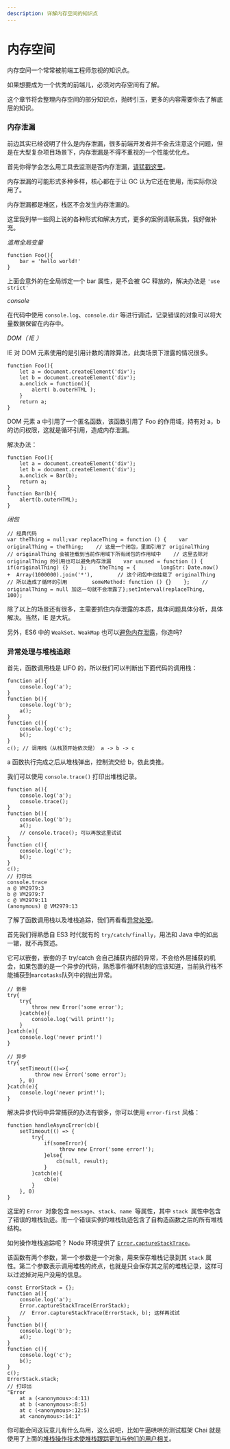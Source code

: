 ```yaml
---
description: 详解内存空间的知识点
---
```


# 内存空间

内存空间一个常常被前端工程师忽视的知识点。

如果想要成为一个优秀的前端儿，必须对内存空间有了解。

这个章节将会整理内存空间的部分知识点，抛砖引玉，更多的内容需要你去了解底层的知识。

### 内存泄漏

前边其实已经说明了什么是内存泄漏，很多前端开发者并不会去注意这个问题，但是在大型复杂项目场景下，内存泄漏是不得不重视的一个性能优化点。

首先你得学会怎么用工具去监测是否内存泄漏，[请猛戳这里](https://developers.google.com/web/tools/chrome-devtools/memory-problems/?hl=zh-cn)。

内存泄漏的可能形式多种多样，核心都在于让 GC 认为它还在使用，而实际你没用了。

内存泄漏都是堆区，栈区不会发生内存泄漏的。

这里我列举一些网上说的各种形式和解决方式，更多的案例请联系我，我好做补充。

_滥用全局变量_

```text
function Foo(){
    bar = 'hello world!'
}
```

上面会意外的在全局绑定一个 bar 属性，是不会被 GC 释放的，解决办法是 `'use strict'`

 _console_

在代码中使用 `console.log`、`console.dir` 等进行调试，记录错误的对象可以将大量数据保留在内存中。

_DOM（ IE ）_

IE 对 DOM 元素使用的是引用计数的清除算法，此类场景下泄露的情况很多。

```text
function Foo(){
    let a = document.createElement('div');
    let b = document.createElement('div');
    a.onclick = function(){
        alert( b.outerHTML );
    }
    return a;
}
```

DOM 元素 a 中引用了一个匿名函数，该函数引用了 Foo 的作用域，持有对 a，b 的访问权限，这就是循环引用，造成内存泄漏。

解决办法：

```text
function Foo(){
    let a = document.createElement('div');
    let b = document.createElement('div');
    a.onclick = Bar(b);
    return a;
}
function Bar(b){
    alert(b.outerHTML);
}
```

_闭包_

```text
// 经典代码
var theThing = null;var replaceThing = function () {    var originalThing = theThing;    // 这是一个闭包，里面引用了 originalThing    // originalThing 会被挂载到当前作用域下所有闭包的作用域中    // 这里去除对 originalThing 的引用也可以避免内存泄漏    var unused = function () {        if(originalThing) {}    };    theThing = {        longStr: Date.now() +  Array(1000000).join('*'),        // 这个闭包中也挂载了 originalThing        // 所以造成了循环的引用        someMethod: function () {}    };    // originalThing = null 加这一句就不会泄露了};setInterval(replaceThing, 100);
```

除了以上的场景还有很多，主需要抓住内存泄露的本质，具体问题具体分析，具体解决。当然，IE 是大坑。

另外，ES6 中的 `WeakSet、WeakMap` 也可以[避免内存泄露](http://es6.ruanyifeng.com/#docs/set-map)，你造吗?

### 异常处理与堆栈追踪

首先，函数调用栈是 LIFO 的，所以我们可以判断出下面代码的调用栈：

```text
function a(){
    console.log('a');
}
function b(){
    console.log('b');
    a();
}
function c(){
    console.log('c');
    b();
}
c(); // 调用栈（从栈顶开始依次是） a -> b -> c
```

a 函数执行完成之后从堆栈弹出，控制流交给 b，依此类推。

我们可以使用 `console.trace()` 打印出堆栈记录。

```text
function a(){
    console.log('a');
    console.trace();
}
function b(){
    console.log('b');
    a();
    // console.trace(); 可以再放这里试试
}
function c(){
    console.log('c');
    b();
}
c();
// 打印出
console.trace
a @ VM2979:3
b @ VM2979:7
c @ VM2979:11
(anonymous) @ VM2979:13

```

了解了函数调用栈以及堆栈追踪，我们再看看[异常处理](https://www.jianshu.com/p/945502a43eaa)。

首先我们得熟悉自 ES3 时代就有的 `try/catch/finally`，用法和 Java 中的如出一辙，就不再赘述。 

它可以嵌套，嵌套的子 try/catch 会自己捕获内部的异常，不会给外层捕获的机会，如果包裹的是一个异步的代码，熟悉事件循环机制的应该知道，当前执行栈不能捕获到`marcotasks`队列中的抛出异常。

```text
// 嵌套
try{
    try{
        throw new Error('some error');
    }catch(e){
        console.log('will print!');
    }
}catch(e){
    console.log('never print!')
}

// 异步
try{
    setTimeout(()=>{
         throw new Error('some error');
    }, 0)
}catch(e){
    console.log('never print!');
}
```

解决异步代码中异常捕获的办法有很多，你可以使用 `error-first` 风格：

```text
function handleAsyncError(cb){
    setTimeout(() => {
        try{
            if(someError){
                 throw new Error('some error!');
            }else{
                cb(null, result);
            }
        }catch(e){
            cb(e)
        }
    }, 0)
}
```

这里的 `Error `对象包含 `message`、`stack`、`name `等属性，其中 `stack `属性中包含了错误的堆栈轨迹。而一个错误实例的堆栈轨迹包含了自构造函数之后的所有堆栈结构。

如何操作堆栈追踪呢？ Node 环境提供了 [`Error.captureStackTrace`](https://nodejs.org/api/errors.html#errors_error_capturestacktrace_targetobject_constructoropt)。

该函数有两个参数，第一个参数是一个对象，用来保存堆栈记录到其 `stack` 属性。第二个参数表示调用堆栈的终点，也就是只会保存其之前的堆栈记录，这样可以过滤掉对用户没用的信息。

```text
const ErrorStack = {};
function a(){
    console.log('a');
    Error.captureStackTrace(ErrorStack);
    //  Error.captureStackTrace(ErrorStack, b); 这样再试试
}
function b(){
    console.log('b');
    a();
}
function c(){
    console.log('c');
    b();
}
c();
ErrorStack.stack;
// 打印出
"Error
    at a (<anonymous>:4:11)
    at b (<anonymous>:8:5)
    at c (<anonymous>:12:5)
    at <anonymous>:14:1"
```

你可能会问这玩意儿有什么鸟用，这么说吧，比如牛逼哄哄的测试框架 Chai 就是使用了上面的[堆栈操作技术使堆栈跟踪更加与他们的用户相关](https://github.com/chaijs/chai/pull/922)。

